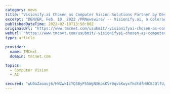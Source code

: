 ```yaml
---
category: news
title: "Visionify.ai Chosen as Computer Vision Solutions Partner by Dessert Toppings Company TR Toppers"
excerpt: "DENVER, Feb. 10, 2022 /PRNewswire/ -- Visionify.ai, a Colorado based Computer Vision company that provides turnkey solutions to its customers, today announced it is now a solutions partner for TR Toppers, Inc. The processor and packager of branded and non ..."
publishedDateTime: 2022-02-10T13:50:00Z
originalUrl: "https://www.tmcnet.com/usubmit/-visionifyai-chosen-as-computer-vision-solutions-partner-dessert-/2022/02/10/9543121.htm"
webUrl: "https://www.tmcnet.com/usubmit/-visionifyai-chosen-as-computer-vision-solutions-partner-dessert-/2022/02/10/9543121.htm"
type: article

provider:
  name: TMCnet
  domain: tmcnet.com

topics:
  - Computer Vision
  - AI

secured: "wU0aZaoauj6/HWZwkIiYQ5ByPS5WgNXKpsKVr0qvbKwyxfkdtdfHdCEJQlfU/lsAf0SNSJFIzlvwayDgQylIjZIBAjOjSZQ6S9CbS/eCB3zlT8NPfAXERLIrJhMiS+BgbKvko4/2O//DJyxizyKO50AE5U8bMViznyojQtK09uD/N2FEqdS5l+KmQhJWdZpRlRI8nbIHQs6J5T/yrzhCw+GcWu0B16QWfBjgA35x2hXH/LUkzJ0lzpa6gIprdiskHpvF+EvolCbLxWiUcZuVY11ta/kZZUgOVI3sLhCP9Rt6jwWEWs/5RTVpFsTW46/CMbE+EmV+NW5P3HmkcjbHLuLWzb45DToc77P3ZkI7gAQ=;Ofh2PVsEYvoPumvKCSGIvg=="
---
```


